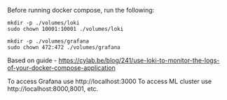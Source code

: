 

Before running docker compose, run the following:

    mkdir -p ./volumes/loki
    sudo chown 10001:10001 ./volumes/loki

    mkdir -p ./volumes/grafana
    sudo chown 472:472 ./volumes/grafana


Based on guide - https://cylab.be/blog/241/use-loki-to-monitor-the-logs-of-your-docker-compose-application



To access Grafana use http://localhost:3000
To access ML cluster use http://localhost:8000,8001, etc.


